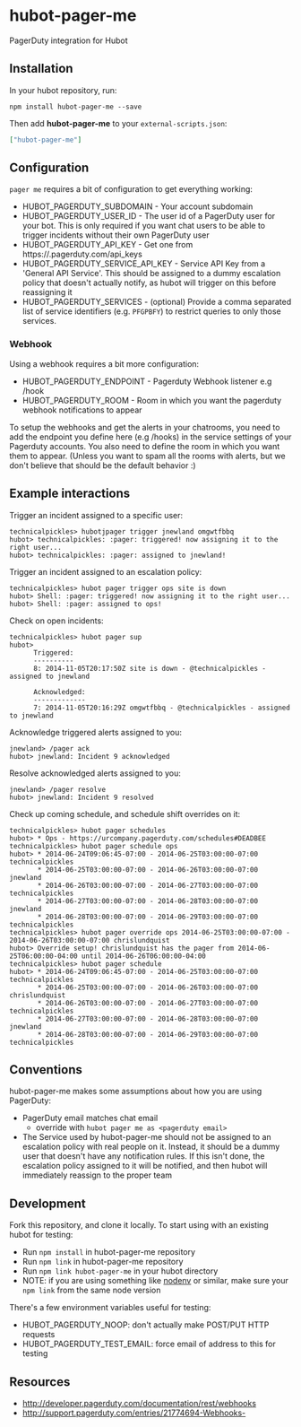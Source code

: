 # hubot-pager-me

PagerDuty integration for Hubot

## Installation

In your hubot repository, run:

`npm install hubot-pager-me --save`

Then add **hubot-pager-me** to your `external-scripts.json`:

```json
["hubot-pager-me"]
```

## Configuration

`pager me` requires a bit of configuration to get everything working:

* HUBOT_PAGERDUTY_SUBDOMAIN - Your account subdomain
* HUBOT_PAGERDUTY_USER_ID - The user id of a PagerDuty user for your bot. This is only required if you want chat users to be able to trigger incidents without their own PagerDuty user
* HUBOT_PAGERDUTY_API_KEY - Get one from https://<your subdomain>.pagerduty.com/api_keys
* HUBOT_PAGERDUTY_SERVICE_API_KEY - Service API Key from a 'General API Service'. This should be assigned to a dummy escalation policy that doesn't actually notify, as hubot will trigger on this before reassigning it
* HUBOT_PAGERDUTY_SERVICES - (optional) Provide a comma separated list of service identifiers (e.g. `PFGPBFY`) to restrict queries to only those services.

### Webhook

Using a webhook requires a bit more configuration:

* HUBOT_PAGERDUTY_ENDPOINT - Pagerduty Webhook listener e.g /hook
* HUBOT_PAGERDUTY_ROOM - Room in which you want the pagerduty webhook notifications to appear

To setup the webhooks and get the alerts in your chatrooms, you need to add the endpoint you define here (e.g /hooks) in
the service settings of your Pagerduty accounts. You also need to define the room in which you want them to appear.
(Unless you want to spam all the rooms with alerts, but we don't believe that should be the default behavior :)  

## Example interactions

Trigger an incident assigned to a specific user:

```
technicalpickles> hubotjpager trigger jnewland omgwtfbbq
hubot> technicalpickles: :pager: triggered! now assigning it to the right user...
hubot> technicalpickles: :pager: assigned to jnewland!
```

Trigger an incident assigned to an escalation policy:


```
technicalpickles> hubot pager trigger ops site is down
hubot> Shell: :pager: triggered! now assigning it to the right user...
hubot> Shell: :pager: assigned to ops!
```

Check on open incidents:

```
technicalpickles> hubot pager sup
hubot>
      Triggered:
      ----------
      8: 2014-11-05T20:17:50Z site is down - @technicalpickles - assigned to jnewland

      Acknowledged:
      -------------
      7: 2014-11-05T20:16:29Z omgwtfbbq - @technicalpickles - assigned to jnewland
```

Acknowledge triggered alerts assigned to you:

```
jnewland> /pager ack
hubot> jnewland: Incident 9 acknowledged
```

Resolve acknowledged alerts assigned to you:

```
jnewland> /pager resolve
hubot> jnewland: Incident 9 resolved
```

Check up coming schedule, and schedule shift overrides on it:

```
technicalpickles> hubot pager schedules
hubot> * Ops - https://urcompany.pagerduty.com/schedules#DEADBEE
technicalpickles> hubot pager schedule ops
hubot> * 2014-06-24T09:06:45-07:00 - 2014-06-25T03:00:00-07:00 technicalpickles
       * 2014-06-25T03:00:00-07:00 - 2014-06-26T03:00:00-07:00 jnewland
       * 2014-06-26T03:00:00-07:00 - 2014-06-27T03:00:00-07:00 technicalpickles
       * 2014-06-27T03:00:00-07:00 - 2014-06-28T03:00:00-07:00 jnewland
       * 2014-06-28T03:00:00-07:00 - 2014-06-29T03:00:00-07:00 technicalpickles
technicalpickles> hubot pager override ops 2014-06-25T03:00:00-07:00 - 2014-06-26T03:00:00-07:00 chrislundquist
hubot> Override setup! chrislundquist has the pager from 2014-06-25T06:00:00-04:00 until 2014-06-26T06:00:00-04:00
technicalpickles> hubot pager schedule
hubot> * 2014-06-24T09:06:45-07:00 - 2014-06-25T03:00:00-07:00 technicalpickles
       * 2014-06-25T03:00:00-07:00 - 2014-06-26T03:00:00-07:00 chrislundquist
       * 2014-06-26T03:00:00-07:00 - 2014-06-27T03:00:00-07:00 technicalpickles
       * 2014-06-27T03:00:00-07:00 - 2014-06-28T03:00:00-07:00 jnewland
       * 2014-06-28T03:00:00-07:00 - 2014-06-29T03:00:00-07:00 technicalpickles
```

## Conventions

hubot-pager-me makes some assumptions about how you are using PagerDuty:

* PagerDuty email matches chat email
  * override with `hubot pager me as <pagerduty email>`
* The Service used by hubot-pager-me should not be assigned to an escalation policy with real people on it. Instead, it should be a dummy user that doesn't have any notification rules. If this isn't done, the escalation policy assigned to it will be notified, and then hubot will immediately reassign to the proper team

## Development

Fork this repository, and clone it locally. To start using with an existing hubot for testing:

* Run `npm install` in hubot-pager-me repository
* Run `npm link` in hubot-pager-me repository
* Run `npm link hubot-pager-me` in your hubot directory
* NOTE: if you are using something like [nodenv](https://github.com/wfarr/nodenv) or similar, make sure your `npm link` from the same node version

There's a few environment variables useful for testing:

* HUBOT_PAGERDUTY_NOOP: don't actually make POST/PUT HTTP requests
* HUBOT_PAGERDUTY_TEST_EMAIL: force email of address to this for testing

## Resources

* http://developer.pagerduty.com/documentation/rest/webhooks
* http://support.pagerduty.com/entries/21774694-Webhooks-
